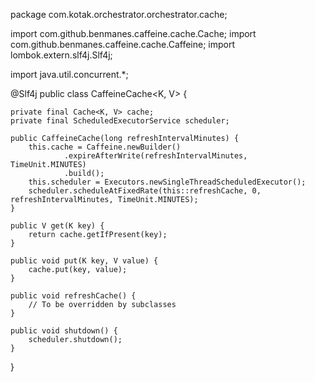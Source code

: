 package com.kotak.orchestrator.orchestrator.cache;

import com.github.benmanes.caffeine.cache.Cache;
import com.github.benmanes.caffeine.cache.Caffeine;
import lombok.extern.slf4j.Slf4j;

import java.util.concurrent.*;

@Slf4j
public class CaffeineCache<K, V> {

    private final Cache<K, V> cache;
    private final ScheduledExecutorService scheduler;

    public CaffeineCache(long refreshIntervalMinutes) {
        this.cache = Caffeine.newBuilder()
                .expireAfterWrite(refreshIntervalMinutes, TimeUnit.MINUTES)
                .build();
        this.scheduler = Executors.newSingleThreadScheduledExecutor();
        scheduler.scheduleAtFixedRate(this::refreshCache, 0, refreshIntervalMinutes, TimeUnit.MINUTES);
    }

    public V get(K key) {
        return cache.getIfPresent(key);
    }

    public void put(K key, V value) {
        cache.put(key, value);
    }

    public void refreshCache() {
        // To be overridden by subclasses
    }

    public void shutdown() {
        scheduler.shutdown();
    }
}
